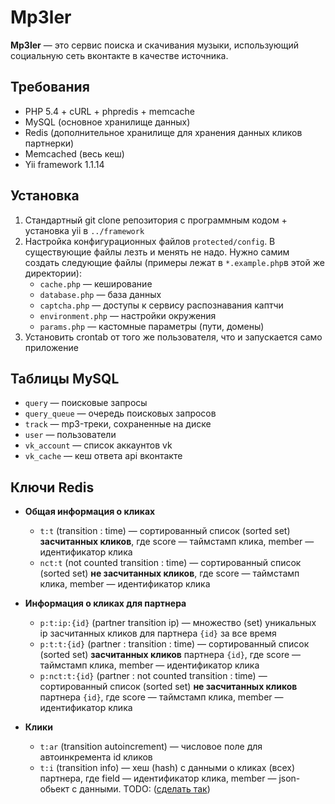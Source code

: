 Mp3ler
==========

**Mp3ler** — это сервис поиска и скачивания музыки, использующий социальную сеть вконтакте в качестве источника.

Требования
----------
*  PHP 5.4 + cURL + phpredis + memcache
*  MySQL (основное хранилище данных)
*  Redis (дополнительное хранилище для хранения данных кликов партнерки)
*  Memcached (весь кеш)
*  Yii framework 1.1.14

Установка
---------
1. Стандартный git clone репозитория с программным кодом + установка yii в `../framework`
2. Настройка конфигурационных файлов `protected/config`. В существующие файлы лезть и менять не надо. Нужно самим создать следующие файлы (примеры лежат в `*.example.php`в этой же директории):
    * `cache.php` — кеширование
    * `database.php` — база данных
    * `captcha.php` — доступы к сервису распознавания каптчи
    * `environment.php` — настройки окружения
    * `params.php` — кастомные параметры (пути, домены)
3. Установить crontab от того же пользователя, что и запускается само приложение

Таблицы MySQL
-------------
*  `query` — поисковые запросы
*  `query_queue` — очередь поисковых запросов
*  `track` — mp3-треки, сохраненные на диске
*  `user` — пользователи
*  `vk_account` — список аккаунтов vk
*  `vk_cache` — кеш ответа api вконтакте
        
Ключи Redis
-----------
* **Общая информация о кликах**
    * `t:t` (transition : time) — сортированный список (sorted set) **засчитанных кликов**, где score — таймстамп клика, member — идентификатор клика
    * `nct:t` (not counted transition : time) — сортированный список (sorted set) **не засчитанных кликов**, где score — таймстамп клика, member — идентификатор клика
* **Информация о кликах для партнера**
    * `p:t:ip:{id}` (partner transition ip)  — множество (set) уникальных ip засчитанных кликов для партнера `{id}` за все время
    * `p:t:t:{id}` (partner : transition : time) — сортированный список (sorted set) **засчитанных кликов** партнера `{id}`, где score — таймстамп клика, member — идентификатор клика
    * `p:nct:t:{id}` (partner : not counted transition : time) — сортированный список (sorted set) **не засчитанных кликов** партнера `{id}`, где score — таймстамп клика, member — идентификатор клика
* **Клики**
    * `t:ar` (transition autoincrement) — числовое поле для автоинкремента id кликов
    * `t:i` (transition info) — хеш (hash) с данными о кликах (всех) партнера, где field — идентификатор клика, member — json-обьект с данными. TODO: ([сделать так][1])


  [1]: http://instagram-engineering.tumblr.com/post/12202313862/storing-hundreds-of-millions-of-simple-key-value-pairs
